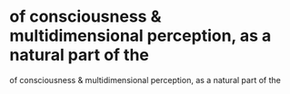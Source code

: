 # of consciousness & multidimensional perception, as a natural part of the

of consciousness & multidimensional perception, as a natural part of the